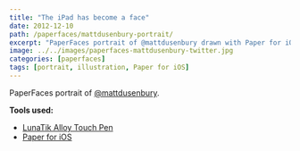 ```yaml
---
title: "The iPad has become a face"
date: 2012-12-10
path: /paperfaces/mattdusenbury-portrait/
excerpt: "PaperFaces portrait of @mattdusenbury drawn with Paper for iOS on an iPad."
image: ../../images/paperfaces-mattdusenbury-twitter.jpg
categories: [paperfaces]
tags: [portrait, illustration, Paper for iOS]
---
```


PaperFaces portrait of [@mattdusenbury](https://twitter.com/mattdusenbury).

**Tools used:**

- [LunaTik Alloy Touch Pen](https://www.amazon.com/gp/product/B00821TR7G/ref=as_li_ss_tl?ie=UTF8&tag=mademist-20&linkCode=as2&camp=1789&creative=390957&creativeASIN=B00821TR7G)
- [Paper for iOS](https://paper.bywetransfer.com/)
